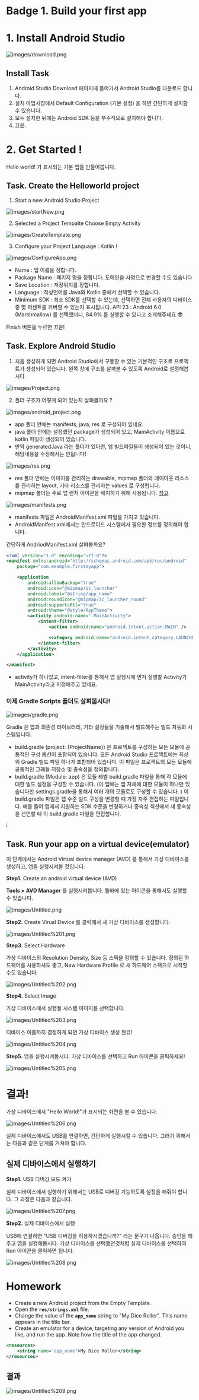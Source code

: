 # Badge 1. Build your first app

# 1. Install Android Studio

[](https://developer.android.com/studio/)

![images/download.png](images/download.png)


## Install Task

1. Android Studio Download 페이지에 들어가서 Android Studio를 다운로드 합니다. 
2. 설치 마법사창에서 Default Configuration (기본 설정) 을 하면 간단하게 설치할 수 있습니다. 
3. 모두 설치한 뒤에는 Android SDK 등을 부수적으로 설치해야 합니다. 
4. 끄읕.



# 2. Get Started !

Hello world! 가 표시되는 기본 앱을 만들어봅니다. 


## Task. Create the Helloworld project


1. Start a new Android Studio Project

![images/startNew.png](images/startNew.png)

2. Selected a Project Tempalte Choose Empty Activity

![images/CreateTemplate.png](images/CreateTemplate.png)

3. Configure your Project  Language : Kotlin ! 

![images/ConfigureApp.png](images/ConfigureApp.png)

- Name : 앱 이름을 정합니다.
- Package Name : 패키지 명을 정합니다. 도메인을 사명으로 변경할 수도 있습니다
- Save Location : 저장위치를 정합니다.
- Language : 작성언어를 Java와 Kotlin 중에서 선택할 수 있습니다.
- Minimum SDK : 최소 SDK를 선택할 수 있는데, 선택하면 전체 사용자의 디바이스중 몇 퍼센트를 커버할 수 있는지 표시됩니다.  API 23 : Android 6.0 (Marshmallow) 를 선택했더니, 84.9% 를 실행할 수 있다고 소개해주네요 😎

Finish  버튼을 누르면 끄읕!



## Task. Explore Android Studio

1. 처음 생성하게 되면 Android Studio에서 구동할 수 있는 기본적인 구조로 프로젝트가 생성되어 있습니다.  왼쪽 창에 구조를 살펴볼 수 있도록 Android로 설정해봅시다. 

![images/Project.png](images/Project.png)

2. 폴더 구조가 어떻게 되어 있는지 살펴볼까요 ? 

![images/android_project.png](images/android_project.png)

- app 폴더 안에는 manifests, java, res 로 구성되어 있네요.
- java 폴더 안에는 설정했던 package가 생성되어 있고, MainActivity 이름으로 kotlin 파일이 생성되어 있습니다.
- 만약 generatedJava 라는 폴더가 있다면, 앱 빌드파일들이 생성되어 있는 것이니, 해당내용을 수정해서는 안됩니다!

![images/res.png](images/res.png)

- res 폴더 안에는 이미지를 관리하는 drawable, mipmap 폴더와 레이아웃 리소스를 관리하는 layout, 기타 리소스를 관리하는 values 로 구성됩니다.
- mipmap 폴더는 주로 앱 런처 아이콘을 배치하기 위해 사용됩니다.  [참고](https://android-developers.googleblog.com/2014/10/getting-your-apps-ready-for-nexus-6-and.html)

![images/manifests.png](images/manifests.png)

- manifests 파일은 AndroidManifest.xml 파일을 가지고 있습니다.
- AndroidManifest.xml에서는 안드로이드 시스템에서 필요한 정보를 정의해야 합니다.

간단하게 AndriodManifest.xml 살펴볼까요?

```xml
<?xml version="1.0" encoding="utf-8"?>
<manifest xmlns:android="http://schemas.android.com/apk/res/android"
    package="com.example.firstmyapp">

    <application
        android:allowBackup="true"
        android:icon="@mipmap/ic_launcher"
        android:label="@string/app_name"
        android:roundIcon="@mipmap/ic_launcher_round"
        android:supportsRtl="true"
        android:theme="@style/AppTheme">
        <activity android:name=".MainActivity">
            <intent-filter>
                <action android:name="android.intent.action.MAIN" />

                <category android:name="android.intent.category.LAUNCHER" />
            </intent-filter>
        </activity>
    </application>

</manifest>
```

- activity가 하나있고, intent-filter를 통해서 앱 실행시에 먼저 실행할 Activity가 MainActivity라고 지정해주고 있네요.


### 이제 Gradle Scripts 폴더도 살펴봅시다!

![images/gradle.png](images/gradle.png)

Gradle 은 앱과 의존성 라이브러리, 기타 설정들을 기술해서 빌드해주는 빌드 자동화 시스템입니다. 

- build.gradle (project: {ProjectName}) 은 프로젝트를 구성하는 모든 모듈에 공통적인 구성 옵션이 포함되어 있습니다. 모든 Android Studio 프로젝트에는 최상위 Gradle 빌드 파일 하나가 포함되어 있습니다. 이 파일은 프로젝트의 모든 모듈에 공통적인 그래들 저장소 및 종속성을 정의합니다.
- build.gradle (Module: app) 은 모듈 레벨 build.gradle 파일을 통해 각 모듈에 대한 빌드 설정을 구성할 수 있습니다. (이 앱에는 앱 자체에 대한 모듈이 하나만 있습니다만 settings.gradle을 통해서 여러 개의 모듈로도 구성할 수 있습니다. ) 이 build.gradle 파일은 앱 수준 빌드 구성을 변경할 때 가장 자주 편집하는 파일입니다. 예를 들어 앱에서 지원하는 SDK 수준을 변경하거나 종속성 섹션에서 새 종속성을 선언할 때 이 build.gradle 파일을 편집합니다.

i


## Task. Run your app on a virtual device(emulator)


이 단계에서는 Android Virtual device manager (AVD) 를 통해서 가상 디바이스를 생성하고, 앱을 실행시켜볼 것입니다. 

**Step1.** Create an android virtual device (AVD)

**Tools > AVD Manager** 를 실행시켜봅니다. 툴바에 있는 아이콘을 통해서도 실행할 수 있습니다. 

![images/Untitled.png](images/Untitled.png)

**Step2.** Create Virual Device 를 클릭해서 새 가상 디바이스를 생성합니다.

![images/Untitled%201.png](images/Untitled%201.png)

**Step3.** Select Hardware 

가상 디바이스의 Resolution Density, Size 등 스펙을 정의할 수 있습니다. 정의된 하드웨어를 사용하셔도 좋고, New Hardware Profile 로 새 하드웨어 스펙으로 시작할 수도 있습니다.  

![images/Untitled%202.png](images/Untitled%202.png)

**Step4.** Select Image 

가상 디바이스에서 실행될 시스템 이미지를 선택합니다. 

![images/Untitled%203.png](images/Untitled%203.png)

디바이스 이름까지 결정하게 되면 가상 디바이스 생성 완료! 

![images/Untitled%204.png](images/Untitled%204.png)

**Step5.** 앱을 실행시켜봅시다.  가상 디바이스를 선택하고 Run 아이콘을 클릭하세요! 

![images/Untitled%205.png](images/Untitled%205.png)




# 결과!


가상 디바이스에서 "Hello World!"가 표시되는 화면을 볼 수 있습니다.

![images/Untitled%206.png](images/Untitled%206.png)

실제 디바이스에서도 USB를 연결하면, 간단하게 실행시킬 수 있습니다. 그러기 위해서는 다음과 같은 단계를 거쳐야 합니다.



## 실제 디바이스에서 실행하기

**Step1.** USB 디버깅 모드 켜기

실제 디바이스에서 실행하기 위해서는 USB로 디버깅 가능하도록 설정을 해줘야 합니다. 그 과정은 다음과 같습니다. 

![images/Untitled%207.png](images/Untitled%207.png)

**Step2.** 실제 디바이스에서 실행 

USB에 연결하면 "USB 디버깅을 허용하시겠습니까?" 라는 문구가 나옵니다. 승인을 해주고 앱을 실행해봅시다. 가상 디바이스를 선택했던것처럼 실제 디바이스를 선택하여 Run 아이콘을 클릭하면 됩니다. 

![images/Untitled%208.png](images/Untitled%208.png)




# Homework


- Create a new Android project from the Empty Template.
- Open the **`res/strings.xml`** file.
- Change the value of the **`app_name`** string to "My Dice Roller". This name appears in the title bar.
- Create an emulator for a device, targeting any version of Android you like, and run the app. Note how the title of the app changed.

```xml
<resources>
    <string name="app_name">My Dice Roller</string>
</resources>
```



## 결과

![images/Untitled%209.png](images/Untitled%209.png)
